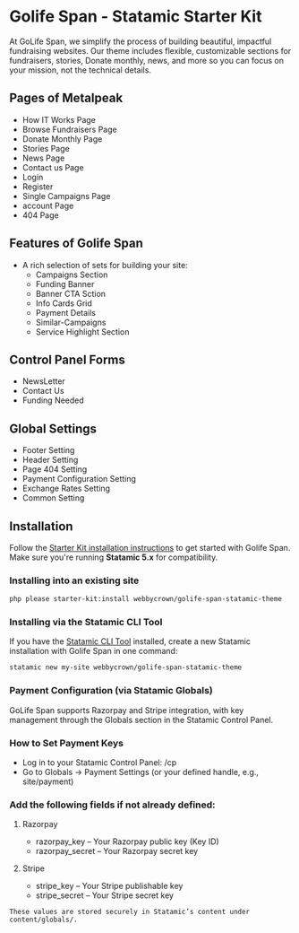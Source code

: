 # Golife Span - Statamic Starter Kit

At GoLife Span, we simplify the process of building beautiful, impactful fundraising websites.
Our theme includes flexible, customizable sections for fundraisers, stories, Donate monthly, news, and more so you can focus on your mission, not the technical details.

## Pages of Metalpeak

- How IT Works Page
- Browse Fundraisers Page
- Donate Monthly Page
- Stories Page
- News Page
- Contact us Page
- Login
- Register
- Single Campaigns Page
- account Page
- 404 Page

## Features of Golife Span

- A rich selection of sets for building your site:
  - Campaigns Section
  - Funding Banner
  - Banner CTA Sction
  - Info Cards Grid
  - Payment Details
  - Similar-Campaigns
  - Service Highlight Section

## Control Panel Forms

  - NewsLetter
  - Contact Us
  - Funding Needed

## Global Settings

  - Footer Setting
  - Header Setting
  - Page 404 Setting
  - Payment Configuration Setting
  - Exchange Rates Setting
  - Common Setting

## Installation

Follow the [Starter Kit installation instructions](https://statamic.dev/starter-kits/installing-a-starter-kit) to get started with Golife Span.
Make sure you're running **Statamic 5.x** for compatibility.

### Installing into an existing site

```bash
php please starter-kit:install webbycrown/golife-span-statamic-theme
```

### Installing via the Statamic CLI Tool

If you have the [Statamic CLI Tool](https://github.com/statamic/cli) installed, create a new Statamic installation with Golife Span in one command:

```bash
statamic new my-site webbycrown/golife-span-statamic-theme
```

### Payment Configuration (via Statamic Globals)

GoLife Span supports Razorpay and Stripe integration, with key management through the Globals section in the Statamic Control Panel.

### How to Set Payment Keys
   - Log in to your Statamic Control Panel: /cp
   - Go to Globals → Payment Settings (or your defined handle, e.g., site/payment)

### Add the following fields if not already defined:

   1. Razorpay
      - razorpay_key – Your Razorpay public key (Key ID)
      - razorpay_secret – Your Razorpay secret key

   2. Stripe
      - stripe_key – Your Stripe publishable key
      - stripe_secret – Your Stripe secret key

    These values are stored securely in Statamic’s content under content/globals/.